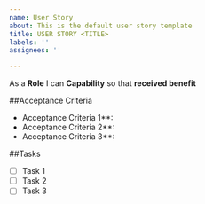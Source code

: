 ```yaml
---
name: User Story
about: This is the default user story template
title: USER STORY <TITLE>
labels: ''
assignees: ''

---
```


As a **Role** I can **Capability** so that **received benefit**

##Acceptance Criteria

* Acceptance Criteria 1**:
* Acceptance Criteria 2**:
* Acceptance Criteria 3**:

##Tasks

- [ ] Task 1
- [ ] Task 2
- [ ] Task 3
